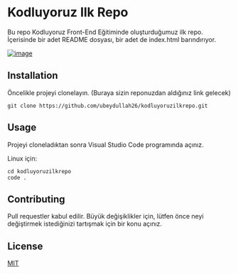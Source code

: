 # Kodluyoruz Ilk Repo
Bu repo Kodluyoruz Front-End Eğitiminde oluşturduğumuz ilk repo. İçerisinde bir adet README dosyası, bir adet de index.html barındırıyor.

[![image](https://r.resimlink.com/a8kRc.png)](https://resimlink.com/a8kRc)


## Installation
Öncelikle projeyi clonelayın. (Buraya sizin reponuzdan aldığınız link gelecek)

```
git clone https://github.com/ubeydullah26/kodluyoruzilkrepo.git
```

## Usage
Projeyi cloneladıktan sonra Visual Studio Code programında açınız.

Linux için:

```
cd kodluyoruzilkrepo
code .
```

## Contributing
Pull requestler kabul edilir. Büyük değişiklikler için, lütfen önce neyi değiştirmek istediğinizi tartışmak için bir konu açınız.

## License
[MIT](LICENSE)
